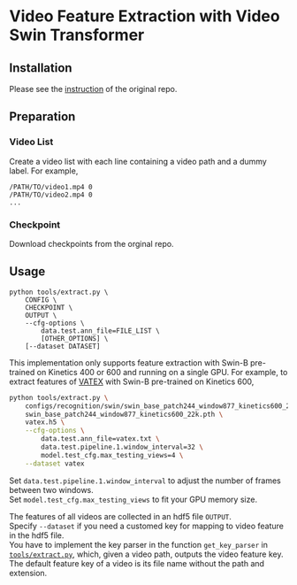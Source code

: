 # Video Feature Extraction with Video Swin Transformer

## Installation

Please see the [instruction](https://github.com/SwinTransformer/Video-Swin-Transformer/blob/master/docs/install.md) of the original repo.

## Preparation

### Video List 

Create a video list with each line containing a video path and a dummy label. For example,

```
/PATH/TO/video1.mp4 0
/PATH/TO/video2.mp4 0
...
```

### Checkpoint

Download checkpoints from the orginal repo.

## Usage

```
python tools/extract.py \
    CONFIG \
    CHECKPOINT \
    OUTPUT \
    --cfg-options \
        data.test.ann_file=FILE_LIST \
        [OTHER_OPTIONS] \
    [--dataset DATASET] 
```

This implementation only supports feature extraction with Swin-B pre-trained on Kinetics 400 or 600 and running on a single GPU.
For example, to extract features of [VATEX](https://eric-xw.github.io/vatex-website/index.html) with Swin-B pre-trained on Kinetics 600,

```sh
python tools/extract.py \
    configs/recognition/swin/swin_base_patch244_window877_kinetics600_22k.py \
    swin_base_patch244_window877_kinetics600_22k.pth \
    vatex.h5 \
    --cfg-options \
        data.test.ann_file=vatex.txt \
        data.test.pipeline.1.window_interval=32 \
        model.test_cfg.max_testing_views=4 \
    --dataset vatex
```

Set `data.test.pipeline.1.window_interval` to adjust the number of frames between two windows. \
Set `model.test_cfg.max_testing_views` to fit your GPU memory size.

The features of all videos are collected in an hdf5 file `OUTPUT`. \
Specify `--dataset` if you need a customed key for mapping to video feature in the hdf5 file. \
You have to implement the key parser in the function `get_key_parser` in [`tools/extract.py`](https://github.com/shinying/Video-Swin-Transformer/blob/d5f54a3dd3bdf5ae4a369d22d4303d2d51887a27/tools/extract.py#L71), which, given a video path, outputs the video feature key. \
The default feature key of a video is its file name without the path and extension.

